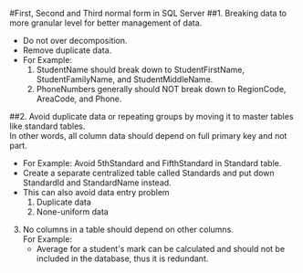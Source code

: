 #First, Second and Third normal form in SQL Server
##1. Breaking data to more granular level for better management of data. 
 * Do not over decomposition.
 * Remove duplicate data.
 * For Example: 
    1. StudentName should break down to StudentFirstName, StudentFamilyName, and StudentMiddleName.
    2. PhoneNumbers generally should NOT break down to RegionCode, AreaCode, and Phone.  

##2. Avoid duplicate data or repeating groups by moving it to master tables like standard tables.  
In other words, all column data should depend on full primary key and not part.  
  * For Example: Avoid 5thStandard and FifthStandard in Standard table.
  * Create a separate centralized table called Standards and put down StandardId and StandardName instead.
  * This can also avoid data entry problem
    1. Duplicate data
    2. None-uniform data

3. No columns in a table should depend on other columns.  
    For Example:  
    * Average for a student's mark can be calculated and should not be included in the database, thus it is redundant.


